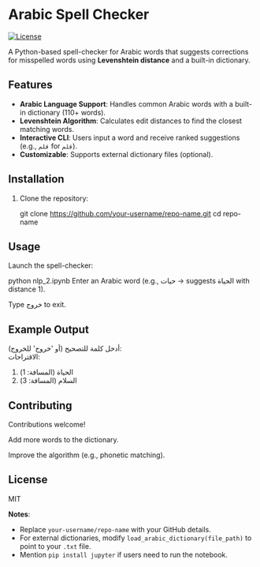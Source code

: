 # Arabic Spell Checker  

[![License](https://img.shields.io/badge/license-MIT-blue.svg)](LICENSE)  

A Python-based spell-checker for Arabic words that suggests corrections for misspelled words using **Levenshtein distance** and a built-in dictionary.  

## Features  
- **Arabic Language Support**: Handles common Arabic words with a built-in dictionary (110+ words).  
- **Levenshtein Algorithm**: Calculates edit distances to find the closest matching words.  
- **Interactive CLI**: Users input a word and receive ranked suggestions (e.g., `قلم` for `قلم`).  
- **Customizable**: Supports external dictionary files (optional).  

## Installation  
1. Clone the repository:  
   
   git clone https://github.com/your-username/repo-name.git
   cd repo-name

## Usage
Launch the spell-checker:

python nlp_2.ipynb
Enter an Arabic word (e.g., حيات → suggests الحياة with distance 1).

Type خروج to exit.

## Example Output

أدخل كلمة للتصحيح (أو 'خروج' للخروج):  
الاقتراحات:  
1. الحياة (المسافة: 1)  
2. السلام (المسافة: 3)  
## Contributing
Contributions welcome!

Add more words to the dictionary.

Improve the algorithm (e.g., phonetic matching).

## License
MIT

**Notes**:  
- Replace `your-username/repo-name` with your GitHub details.  
- For external dictionaries, modify `load_arabic_dictionary(file_path)` to point to your `.txt` file.  
- Mention `pip install jupyter` if users need to run the notebook.  

